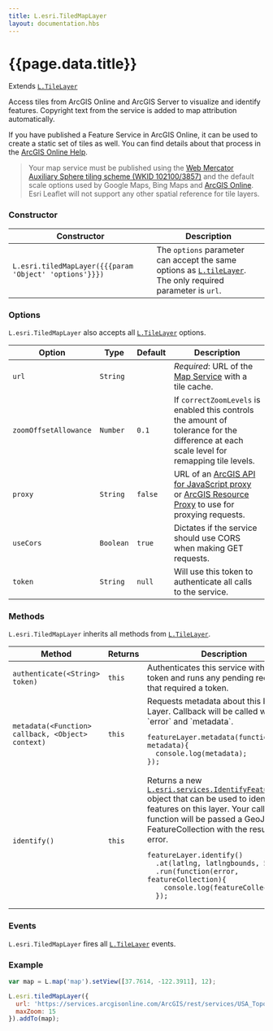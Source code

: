 ```yaml
---
title: L.esri.TiledMapLayer
layout: documentation.hbs
---
```


# {{page.data.title}}

Extends [`L.TileLayer`](https://leafletjs.com/reference-{{siteData.latest_leaflet}}.html#tilelayer)

Access tiles from ArcGIS Online and ArcGIS Server to visualize and identify features. Copyright text from the service is added to map attribution automatically.

If you have published a Feature Service in ArcGIS Online, it can be used to create a static set of tiles as well. You can find details about that process in the [ArcGIS Online Help](https://doc.arcgis.com/en/arcgis-online/manage-data/publish-tiles.htm).

> Your map service must be published using the [Web Mercator Auxiliary Sphere tiling scheme (WKID 102100/3857)](https://epsg.io/3857) and the default scale options used by Google Maps, Bing Maps and [ArcGIS Online](https://services.arcgisonline.com/arcgis/rest/services). Esri Leaflet will not support any other spatial reference for tile layers.

### Constructor

<table>
    <thead>
        <tr>
            <th>Constructor</th>
            <th>Description</th>
        </tr>
    </thead>
    <tbody>
        <tr>
            <td><code class="nobr">L.esri.tiledMapLayer({{{param 'Object' 'options'}}})</code></td>
            <td>The <code>options</code> parameter can accept the same options as <a href="https://leafletjs.com/reference.html#tilelayer"><code>L.tileLayer</code></a>. The only required parameter is <code>url</code>.</td>
        </tr>
    </tbody>
</table>

### Options

`L.esri.TiledMapLayer` also accepts all [`L.TileLayer`](https://leafletjs.com/reference.html#tilelayer-options) options.

| Option | Type | Default | Description |
| --- | --- | --- | --- |
|`url` | `String` | | *Required*: URL of the [Map Service](https://developers.arcgis.com/rest/services-reference/map-service.htm) with a tile cache.
| `zoomOffsetAllowance` | `Number` | `0.1` | If `correctZoomLevels` is enabled this controls the amount of tolerance for the difference at each scale level for remapping tile levels.
| `proxy` | `String` | `false` | URL of an [ArcGIS API for JavaScript proxy](https://developers.arcgis.com/javascript/jshelp/ags_proxy.html) or [ArcGIS Resource Proxy](https://github.com/Esri/resource-proxy) to use for proxying requests. |
| `useCors` | `Boolean` | `true` | Dictates if the service should use CORS when making GET requests. |
| `token` | `String` | `null` | Will use this token to authenticate all calls to the service.

### Methods

`L.esri.TiledMapLayer` inherits all methods from [`L.TileLayer`](https://leafletjs.com/reference.html#tilelayer).

<table>
    <thead>
        <tr>
            <th>Method</th>
            <th>Returns</th>
            <th>Description</th>
        </tr>
    </thead>
    <tbody>
        <tr>
            <td><code>authenticate(&lt;String&gt; token)</code></td>
            <td><code>this</code></td>
            <td>Authenticates this service with a new token and runs any pending requests that required a token.</td>
        </tr>
        <tr>
            <td><code>metadata(&lt;Function&gt; callback, &lt;Object&gt; context)</code></td>
            <td><code>this</code></td>
            <td>
                Requests metadata about this Feature Layer. Callback will be called with `error` and `metadata`.
<pre class="js"><code>featureLayer.metadata(function(error, metadata){
  console.log(metadata);
});</code></pre>
            </td>
        </tr>
        <tr>
            <td><code>identify()</code></td>
            <td><code>this</code></td>
            <td>
                Returns a new <a href="{{assets}}api-reference/tasks/identify-features.html"><code>L.esri.services.IdentifyFeatures</code></a> object that can be used to identify features on this layer. Your callback function will be passed a GeoJSON FeatureCollection with the results or an error.
<pre class="js"><code>featureLayer.identify()
  .at(latlng, latlngbounds, 5)
  .run(function(error, featureCollection){
    console.log(featureCollection);
  });</code></pre>
            </td>
        </tr>
    </tbody>
</table>

### Events

`L.esri.TiledMapLayer` fires all  [`L.TileLayer`](https://leafletjs.com/reference.html#tilelayer) events.

### Example

```js
var map = L.map('map').setView([37.7614, -122.3911], 12);

L.esri.tiledMapLayer({
  url: 'https://services.arcgisonline.com/ArcGIS/rest/services/USA_Topo_Maps/MapServer',
  maxZoom: 15
}).addTo(map);
```

